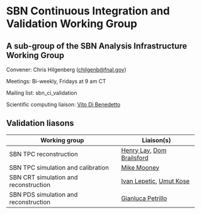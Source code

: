 # SBN Continuous Integration and Validation Working Group
## A sub-group of the SBN Analysis Infrastructure Working Group

Convener: Chris Hilgenberg (chilgenb@fnal.gov)

Meetings: Bi-weekly, Fridays at 9 am CT

Mailing list: sbn_ci_validation

Scientific computing liaison: [Vito Di Benedetto](vito@fnal.gov)

## Validation liasons
|       Working group                   |                            Liaison(s)                                                |
| ------------------------------------- | ------------------------------------------------------------------------------------ |
| SBN TPC reconstruction                | [Henry Lay](h.lay@lancaster.ac.uk), [Dom Brailsford](d.brailsford@lancaster.ac.uk)   |
| SBN TPC simulation and calibration    | [Mike Mooney](mrmooney@colostate.edu )                                               |
| SBN CRT simulation and reconstruction | [Ivan Lepetic](ivan.lepetic@rutgers.edu), [Umut Kose](umut.kose@cern.ch)             |
| SBN PDS simulation and reconstruction | [Gianluca Petrillo](petrillo@slac.stanford.edu)                                      |
